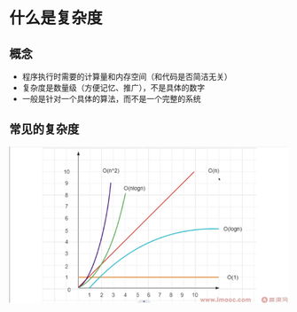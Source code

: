 # 什么是复杂度

## 概念
- 程序执行时需要的计算量和内存空间（和代码是否简洁无关）
- 复杂度是数量级（方便记忆、推广），不是具体的数字
- 一般是针对一个具体的算法，而不是一个完整的系统

## 常见的复杂度
![常见的复杂度](./common-complexity.png)
